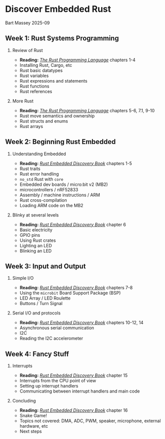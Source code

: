 # Discover Embedded Rust
Bart Massey 2025-09

## Week 1: Rust Systems Programming

1. Review of Rust
   * **Reading:** [*The Rust Programming Language*] chapters 1-4
   * Installing Rust, Cargo, etc
   * Rust basic datatypes
   * Rust variables
   * Rust expressions and statements
   * Rust functions
   * Rust references

2. More Rust
   * **Reading:** [*The Rust Programming Language*] chapters 5-6, 7.1, 9-10
   * Rust move semantics and ownership
   * Rust structs and enums
   * Rust arrays

## Week 2: Beginning Rust Embedded

1. Understanding Embedded
   * **Reading:** [*Rust Embedded Discovery Book*] chapters 1-5
   * Rust traits
   * Rust error handling
   * `no_std` Rust with `core`
   * Embedded dev boards / micro:bit v2 (MB2)
   * microcontrollers / nRF52833
   * Assembly / machine instructions / ARM
   * Rust cross-compilation
   * Loading ARM code on the MB2

2. Blinky at several levels
   * **Reading:** [*Rust Embedded Discovery Book*] chapter 6
   * Basic electricity
   * GPIO pins
   * Using Rust crates
   * Lighting an LED
   * Blinking an LED

## Week 3: Input and Output

1. Simple I/O
   * **Reading:** [*Rust Embedded Discovery Book*] chapters 7-8
   * Using the `microbit` Board Support Package (BSP)
   * LED Array / LED Roulette
   * Buttons / Turn Signal

2. Serial I/O and protocols
   * **Reading:** [*Rust Embedded Discovery Book*] chapters 10-12, 14
   * Asynchronous serial communication
   * I2C
   * Reading the I2C accelerometer

## Week 4: Fancy Stuff

1. Interrupts
   * **Reading:** [*Rust Embedded Discovery Book*] chapter 15
   * Interrupts from the CPU point of view
   * Setting up interrupt handlers
   * Communicating between interrupt handlers and main code
   
2. Concluding
   * **Reading:** [*Rust Embedded Discovery Book*] chapter 16
   * Snake Game!
   * Topics not covered: DMA, ADC, PWM, speaker, microphone,
     external hardware, etc
   * Next steps

[*The Rust Programming Language*]: https://doc.rust-lang.org/book/
[*Rust Embedded Discovery Book*]: https://docs.rust-embedded.org/discovery-mb2/
